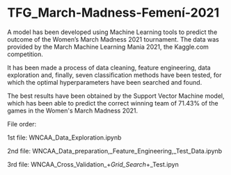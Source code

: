 # TFG_March-Madness-Femení-2021
A model has been  developed using Machine Learning tools to predict the outcome of the Women’s March Madness 2021 tournament. The data was provided by the March Machine Learning Mania 2021, the Kaggle.com competition.

It has been made a process of data cleaning, feature engineering, data exploration and, finally, seven classification methods have been tested, for which the optimal hyperparameters have been searched and found.

The best results have been obtained by the Support Vector Machine model, which has been able to predict the correct winning team of 71.43% of the games in the Women's March Madness 2021.

File order:

1st file: WNCAA_Data_Exploration.ipynb

2nd file: WNCAA_Data_preparation,_Feature_Engineering,_Test_Data.ipynb

3rd file: WNCAA_Cross_Validation_+_Grid_Search_+_Test.ipyn
